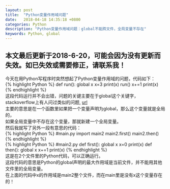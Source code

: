 ```yaml
---
layout: post
title:  "Python变量作用域问题"
date:   2018-04-18 14:35:18 +0800
categories: Python
description: "Python变量作用域问题：global不能跨文件，全局变量不存在"
keywords: Python, global
---
```

## 本文最后更新于2018-6-20，可能会因为没有更新而失效。如已失效或需要修正，请联系我！
今天在用Python写程序时突然想起了Python变量作用域的问题，代码如下：  <br/>
{% highlight Python %}
def run():
    global x
    x=3
    print(x)
run()
x+=1
print(x)
{% endhighlight %}  
这段代码运行并不会出错，问题的关键主要在于global这个关键字，stackoverflow上有人问过类似的问题,
[url](https://stackoverflow.com/questions/13881395/in-python-what-is-a-global-statement)  <br/>
主要的意思是在一个函数里如果把一个变量声明为global，那么这个变量就是全局的，  <br/>
如果全局变量中不存在这个变量，那就新建一个全局变量。  <br/>
然后我就写了另外一段有意思的代码：  <br/>
{% highlight Python %}
#main.py
import main2
main2.first()
main2.then()
{% endhighlight %}  
{% highlight Python %}
#main2.py
def first():
    global x
    x=0
    print(x)
def then():
    global x
    x+=1
    print(x)
{% endhighlight %}  
这是在2个文件里的Python代码，可以正确运行。  <br/>
这段代码的意思是Python的global声明的最大作用域是当前文件，并不能用其他文件里的全局变量。  <br/>
在上面的代码中x的作用域是main2整个文件，而在main里是没有x这个变量存在的！  <br/>